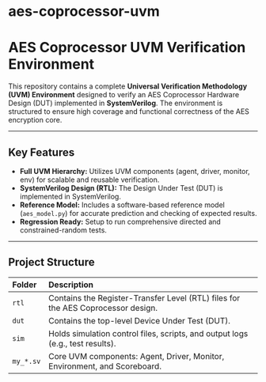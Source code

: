 ﻿# aes-coprocessor-uvm

#  AES Coprocessor UVM Verification Environment

This repository contains a complete **Universal Verification Methodology (UVM) Environment** designed to verify an AES Coprocessor Hardware Design (DUT) implemented in **SystemVerilog**. The environment is structured to ensure high coverage and functional correctness of the AES encryption core.

---

##  Key Features

* **Full UVM Hierarchy:** Utilizes UVM components (agent, driver, monitor, env) for scalable and reusable verification.
* **SystemVerilog Design (RTL):** The Design Under Test (DUT) is implemented in SystemVerilog.
* **Reference Model:** Includes a software-based reference model (`aes_model.py`) for accurate prediction and checking of expected results.
* **Regression Ready:** Setup to run comprehensive directed and constrained-random tests.

---

##  Project Structure

| Folder | Description |
| :--- | :--- |
| `rtl` | Contains the Register-Transfer Level (RTL) files for the AES Coprocessor design. |
| `dut` | Contains the top-level Device Under Test (DUT). |
| `sim` | Holds simulation control files, scripts, and output logs (e.g., test results). |
| `my_*.sv` | Core UVM components: Agent, Driver, Monitor, Environment, and Scoreboard. |





